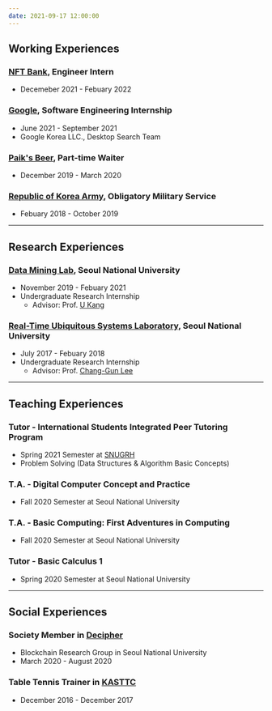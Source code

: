 ```yaml
---
date: 2021-09-17 12:00:00
---
```

## **Working Experiences**
### [NFT Bank](https://nftbank.ai/), Engineer Intern
* Decemeber 2021 - Febuary 2022

### [Google](https://www.google.com/), Software Engineering Internship 
* June 2021 - September 2021
* Google Korea LLC., Desktop Search Team

### [Paik's Beer](http://paiksbeer.com/), Part-time Waiter
* December 2019 - March 2020

### [Republic of Korea Army](http://www.army.mil.kr/), Obligatory Military Service
* Febuary 2018 - October 2019
---
## **Research Experiences**
### [Data Mining Lab](https://datalab.snu.ac.kr/), Seoul National University
* November 2019 - Febuary 2021
* Undergraduate Research Internship
  * Advisor: Prof. [U Kang](https://datalab.snu.ac.kr/~ukang/)
  
### [Real-Time Ubiquitous Systems Laboratory](https://rubis.snu.ac.kr/), Seoul National University
* July 2017 - Febuary 2018
* Undergraduate Research Internship
  * Advisor: Prof. [Chang-Gun Lee](https://rubis.snu.ac.kr/~cglee/)
---
## **Teaching Experiences**
### Tutor - International Students Integrated Peer Tutoring Program
* Spring 2021 Semester at [SNUGRH](https://dorm.snu.ac.kr/eng)
* Problem Solving (Data Structures & Algorithm Basic Concepts)

### T.A. - Digital Computer Concept and Practice
* Fall 2020 Semester at Seoul National University

### T.A. - Basic Computing: First Adventures in Computing
* Fall 2020 Semester at Seoul National University

### Tutor - Basic Calculus 1
* Spring 2020 Semester at Seoul National University
---
## **Social Experiences**
### Society Member in [Decipher](https://decipher.ac/)
* Blockchain Research Group in Seoul National University
* March 2020 - August 2020

### Table Tennis Trainer in [KASTTC](http://kasttc.kr/)
* December 2016 - December 2017
